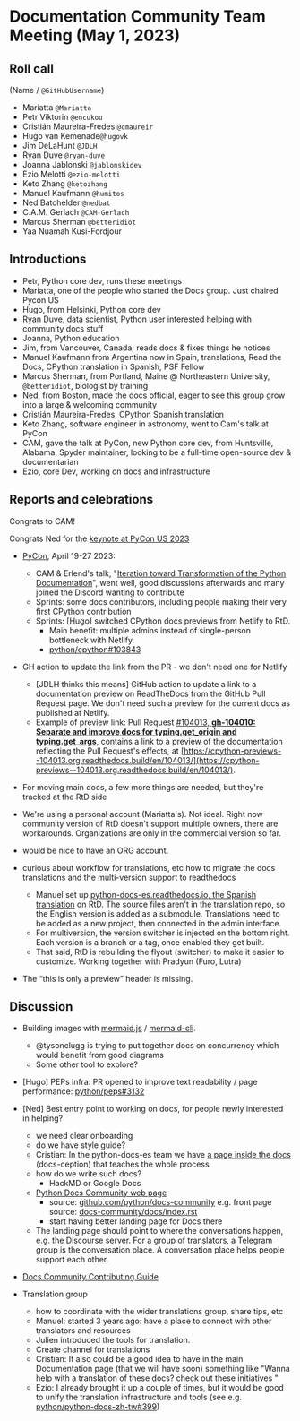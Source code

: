 # Documentation Community Team Meeting (May 1, 2023)


## Roll call

(Name / `@GitHubUsername`)
- Mariatta `@Mariatta`
- Petr Viktorin `@encukou`
- Cristián Maureira-Fredes `@cmaureir`
- Hugo van Kemenade`@hugovk`
- Jim DeLaHunt `@JDLH`
- Ryan Duve `@ryan-duve`
- Joanna Jablonski `@jablonskidev`
- Ezio Melotti `@ezio-melotti`
- Keto Zhang `@ketozhang`
- Manuel Kaufmann `@humitos`
- Ned Batchelder `@nedbat`
- C.A.M. Gerlach `@CAM-Gerlach`
- Marcus Sherman `@betteridiot`
- Yaa Nuamah Kusi-Fordjour


## Introductions

- Petr, Python core dev, runs these meetings
- Mariatta, one of the people who started the Docs group. Just chaired Pycon US
- Hugo, from Helsinki, Python core dev
- Ryan Duve, data scientist, Python user interested helping with community docs stuff
- Joanna, Python education
- Jim, from Vancouver, Canada; reads docs & fixes things he notices
- Manuel Kaufmann from Argentina now in Spain, translations, Read the Docs, CPython translation in Spanish, PSF Fellow
- Marcus Sherman, from Portland, Maine @ Northeastern University, `@betteridiot`, biologist by training
- Ned, from Boston, made the docs official, eager to see this group grow into a large & welcoming community
- Cristián Maureira-Fredes, CPython Spanish translation
- Keto Zhang, software engineer in astronomy, went to Cam's talk at PyCon
- CAM, gave the talk at PyCon, new Python core dev, from Huntsville, Alabama, Spyder maintainer, looking to be a full-time open-source dev & documentarian
- Ezio, core Dev, working on docs and infrastructure


## Reports and celebrations

Congrats to CAM!

Congrats Ned for the [keynote at PyCon US 2023](https://us.pycon.org/2023/about/keynote-speakers/#ned-batchelder)


* [PyCon](https://us.pycon.org/2023/), April 19-27 2023:
  * CAM & Erlend's talk, "[Iteration toward Transformation of the Python Documentation](https://us.pycon.org/2023/schedule/presentation/88/)", went well, good discussions afterwards and many joined the Discord wanting to contribute
  * Sprints: some docs contributors, including people making their very first CPython contribution
  * Sprints: [Hugo] switched CPython docs previews from Netlify to RtD.
    * Main benefit: multiple admins instead of single-person bottleneck with Netlify.
    * [python/cpython#103843](https://github.com/python/cpython/pull/103843)
* GH action to update the link from the PR - we don't need one for Netlify
    * [JDLH thinks this means] GitHub action to update a link to a documentation preview on ReadTheDocs from the GitHub Pull Request page. We don't need such a preview for the current docs as published at Netlify.
    * Example of preview link: Pull Request [#104013, **gh-104010: Separate and improve docs for typing.get_origin and typing.get_args**](https://github.com/python/cpython/pull/104013), contains a link to a preview of the documentation reflecting the Pull Request's effects, at [https://cpython-previews--104013.org.readthedocs.build/en/104013/](https://cpython-previews--104013.org.readthedocs.build/en/104013/).
* For moving main docs, a few more things are needed, but they're tracked at the RtD side
* We're using a personal account (Mariatta's). Not ideal. Right now community version of RtD doesn't support multiple owners, there are workarounds. Organizations are only in the commercial version so far.
* would be nice to have an ORG account.
* curious about workflow for translations, etc how to migrate the docs translations and the multi-version support to readthedocs
  * Manuel set up [python-docs-es.readthedocs.io, the Spanish translation](https://python-docs-es.readthedocs.io/es/3.11/) on RtD. The source files aren't in the translation repo, so the English version is added as a submodule. Translations need to be added as a new project, then connected in the admin interface.
  * For multiversion, the version switcher is injected on the bottom right. Each version is a branch or a tag, once enabled they get built.
  * That said, RtD is rebuilding the flyout (switcher) to make it easier to customize. Working together with Pradyun (Furo, Lutra)

* The “this is only a preview” header is missing.

## Discussion

* Building images with [mermaid.js](https://mermaid.js.org/) / [mermaid-cli](https://github.com/mermaid-js/mermaid-cli).
  - @tysonclugg is trying to put together docs on concurrency which would benefit from good diagrams
  - Some other tool to explore?

* [Hugo] PEPs infra: PR opened to improve text readability / page performance:
  [python/peps#3132](https://github.com/python/peps/pull/3132)

* [Ned] Best entry point to working on docs, for people newly interested in helping?
    - we need clear onboarding
    - do we have style guide?
    - Cristian: In the python-docs-es team we have [a page inside the docs](https://python-docs-es.readthedocs.io/es/3.11/CONTRIBUTING.html) (docs-ception) that teaches the whole process
    - how do we write such docs?
        - HackMD or Google Docs
    - [Python Docs Community web page](https://docs-community.readthedocs.io/en/latest/)
        - source: [github.com/python/docs-community](https://github.com/python/docs-community) e.g. front page source: [docs-community/docs/index.rst](https://github.com/python/docs-community/blob/main/docs/index.rst)
        - start having better landing page for Docs there
    - The landing page should point to where the conversations happen, e.g. the Discourse server. For a group of translators, a Telegram group is the conversation place. A conversation place helps people support each other.
- [Docs Community Contributing Guide](https://docs-community.readthedocs.io/en/latest/community/contributing.html)

- Translation group
    - how to coordinate with the wider translations group, share tips, etc
    - Manuel: started 3 years ago: have a place to connect with other translators and resources
    - Julien introduced the tools for translation.
    - Create channel for translations
    - Cristian: It also could be a good idea to have in the main Documentation page (that we will have soon) something like "Wanna help with a translation of these docs? check out these initiatives <list of languages here>"
    - Ezio: I already brought it up a couple of times, but it would be good to unify the translation infrastructure and tools (see e.g. [python/python-docs-zh-tw#399](https://github.com/python/python-docs-zh-tw/issues/399))



